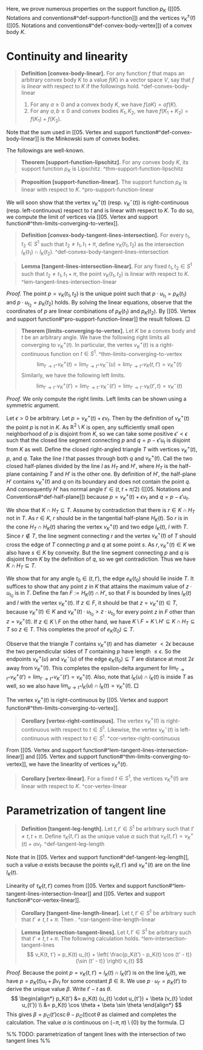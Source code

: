 Here, we prove numerous properties on the support function $p_K$ ([[05. Notations and conventions#^def-support-function]]) and the vertices $v_K^{\pm}(t)$ ([[05. Notations and conventions#^def-convex-body-vertex]]) of a convex body $K$.

# Continuity and linearity

> __Definition [convex-body-linear].__ For any function $f$ that maps an arbitrary convex body $K$ to a value $f(K)$ in a vector space $V$, say that $f$ is _linear_ with respect to $K$ if the followings hold. ^def-convex-body-linear
> 
> 1. For any $a \geq 0$ and a convex body $K$, we have $f(aK) = a f(K)$.
> 2. For any $a, b \geq 0$ and convex bodies $K_1, K_2$, we have $f(K_1 + K_2) = f(K_1) + f(K_2)$.

Note that the sum used in [[05. Vertex and support function#^def-convex-body-linear]] is the Minkowski sum of convex bodies.

The followings are well-known.

> __Theorem [support-function-lipschitz].__ For any convex body $K$, its support function $p_K$ is Lipschitz. ^thm-support-function-lipschitz

> __Proposition [support-function-linear].__ The support function $p_K$ is linear with respect to $K$. ^pro-support-function-linear

We will soon show that the vertex $v_K^{+}(t)$ (resp. $v_K^-(t)$) is right-continuous (resp. left-continuous) respect to $t$ and is linear with respect to $K$. To do so, we compute the limit of vertices via [[05. Vertex and support function#^thm-limits-converging-to-vertex]].

> __Definition [convex-body-tangent-lines-intersection].__ For every $t_1, t_2 \in S^1$ such that $t_2 \neq t_1,  t_1 + \pi$, define $v_K(t_1, t_2)$ as the intersection $l_K(t_1) \cap l_K(t_2)$. ^def-convex-body-tangent-lines-intersection

> __Lemma [tangent-lines-intersection-linear].__ For any fixed $t_1, t_2 \in S^1$ such that $t_2 \neq t_1,  t_1 + \pi$, the point $v_K(t_1, t_2)$ is linear with respect to $K$. ^lem-tangent-lines-intersection-linear

_Proof._ The point $p = v_K(t_1, t_2)$ is the unique point such that $p \cdot u_{t_1} = p_K(t_1)$ and $p \cdot u_{t_2} = p_K(t_2)$ holds. By solving the linear equations, observe that the coordinates of $p$ are linear combinations of $p_K(t_1)$ and $p_K(t_2)$. By [[05. Vertex and support function#^pro-support-function-linear]] the result follows. □

> __Theorem [limits-converging-to-vertex].__ Let $K$ be a convex body and $t$ be an arbitrary angle. We have the following right limits all converging to $v_K^+(t)$. In particular, the vertex $v_K^+(t)$ is a right-continuous function on $t \in S^1$. ^thm-limits-converging-to-vertex
$$
\lim_{ t' \to t^+ } v_K^+(t) = \lim_{ t' \to t^+ } v_K^-(u) = \lim_{ t' \to t^+ } v_K(t, t') = v_K^+(t)
$$
> Similarly, we have the following left limits.
$$
\lim_{ t' \to t^- } v_K^+(t') = \lim_{ t' \to t^- } v_K^-(t') = \lim_{ t' \to t^- } v_K(t', t) = v_K^-(t)
$$

_Proof._ We only compute the right limits. Left limits can be shown using a symmetric argument.

Let $\epsilon > 0$ be arbitrary. Let $p = v_K^+(t) + \epsilon v_t$. Then by the definition of $v_K^+(t)$ the point $p$ is not in $K$. As $\mathbb{R}^2 \setminus K$ is open, any sufficiently small open neighborhood of $p$ is disjoint from $K$, so we can take some positive $\epsilon' < \epsilon$ such that the closed line segment connecting $p$ and $q = p - \epsilon' u_t$ is disjoint from $K$ as well. Define the closed right-angled triangle $T$ with vertices $v_K^+(t)$, $p$, and $q$. Take the line $l$ that passes through both $q$ and $v_K^+(t)$. Call the two closed half-planes divided by the line $l$ as $H_T$ and $H'$, where $H_T$ is the half-plane containing $T$ and $H'$ is the other one. By definition of $H'$, the half-plane $H'$ contains $v_K^+(t)$ and $q$ on its boundary and does not contain the point $q$. And consequently $H'$ has normal angle $t' \in (t, t + \pi/2)$ ([[05. Notations and Conventions#^def-half-plane]]) because $p = v_K^+(t) + \epsilon v_t$ and $q = p - \epsilon' u_t$.

We show that $K \cap H_T \subseteq T$. Assume by contradiction that there is $r \in K \cap H_T$ not in $T$. As $r \in K$, $r$ should be in the tangential half-plane $H_K(t)$. So $r$ is in the cone $H_T \cap H_K(t)$ sharing the vertex $v_K^+(t)$ and two edge $l_K(t)$, $l$ with $T$. Since $r \not\in T$, the line segment connecting $r$ and the vertex $v_K^+(t)$ of $T$ should cross the edge of $T$ connecting $p$ and $q$ at some point $s$. As $r, v_K^+(t) \in K$ we also have $s \in K$ by convexity. But the line segment connecting $p$ and $q$ is disjoint from $K$ by the definition of $q$, so we get contradiction. Thus we have $K \cap H_T \subseteq T$.

We show that for any angle $t_0 \in (t, t')$, the edge $e_K(t_0)$ should lie inside $T$. It suffices to show that any point $z$ in $K$ that attains the maximum value of $z \cdot u_{t_0}$ is in $T$. Define the fan $F := H_K(t) \cap H'$, so that $F$ is bounded by lines $l_K(t)$ and $l$ with the vertex $v_K^+(t)$. If $z \in F$, it should be that $z = v_K^+(t) \in T$, because $v_K^+(t) \in K$ and $v_K^+(t) \cdot u_{t_0} > z \cdot u_{t_0}$ for every point $z$ in $F$ other than $z = v_K^+(t)$. If $z \in K \setminus F$ on the other hand, we have $K \setminus F = K \setminus H' \subseteq K \cap H_T \subseteq T$ so $z \in T$. This completes the proof of $e_K(t_0) \subseteq T$.

Observe that the triangle $T$ contains $v_K^+(t)$ and has diameter $< 2\epsilon$ because the two perpendicular sides of $T$ containing $p$ have length $\leq \epsilon$. So the endpoints $v_K^+(u)$ and $v_K^-(u)$ of the edge $e_K(t_0) \subseteq T$ are distance at most $2\epsilon$ away from $v_K^+(t)$. This completes the epsilon-delta argument for $\lim_{ t' \to t^+ } v_K^+(t') = \lim_{ t' \to t^+ } v_K^-(t') = v_K^+(t)$. Also, note that $l_K(u) \cap l_K(t)$ is inside $T$ as well, so we also have $\lim_{ u \to t^+ } l_K(u) \cap l_K(t) = v_K^+(t)$. □

The vertex $v_K^+(t)$ is right-continuous by [[05. Vertex and support function#^thm-limits-converging-to-vertex]].

> __Corollary [vertex-right-continuous].__ The vertex $v_K^+(t)$ is right-continuous with respect to $t \in S^1$. Likewise, the vertex $v_K^-(t)$ is left-continuous with respect to $t \in S^1$. ^cor-vertex-right-continuous

From [[05. Vertex and support function#^lem-tangent-lines-intersection-linear]] and [[05. Vertex and support function#^thm-limits-converging-to-vertex]], we have the linearlity of vertices $v_K^{\pm}(t)$.

> __Corollary [vertex-linear].__ For a fixed $t \in S^1$, the vertices $v_K^{\pm}(t)$ are linear with respect to $K$. ^cor-vertex-linear

# Parametrization of tangent line

> __Definition [tangent-leg-length].__ Let $t, t' \in S^1$ be arbitrary such that $t' \neq t, t + \pi$. Define $\tau_K(t, t')$ as the unique value $\alpha$ such that $v_K(t, t') = v_K^+(t) + \alpha v_t$. ^def-tangent-leg-length

Note that in [[05. Vertex and support function#^def-tangent-leg-length]], such a value $\alpha$ exists because the points $v_K(t, t')$ and $v_K^+(t)$ are on the line $l_K(t)$.

Linearity of $\tau_K(t, t')$ comes from [[05. Vertex and support function#^lem-tangent-lines-intersection-linear]] and [[05. Vertex and support function#^cor-vertex-linear]].

> __Corollary [tangent-line-length-linear].__ Let $t, t' \in S^1$ be arbitrary such that $t' \neq t, t + \pi$. Then . ^cor-tangent-line-length-linear



> __Lemma [intersection-tangent-lines].__ Let $t, t' \in S^1$ be arbitrary such that $t' \neq t, t + \pi$. The following calculation holds.  ^lem-intersection-tangent-lines
$$
v_K(t, t') = p_K(t) u_{t} + \left( \frac{p_K(t') - p_K(t) \cos (t' - t)}{\sin (t' - t)} \right)  v_{t}
$$

_Proof._ Because the point $p = v_K(t, t') = l_{K}(t) \cap l_K(t')$ is on the line $l_K(t)$, we have $p = p_K(t) u_{t} + \beta v_{t}$ for some constant $\beta \in \mathbb{R}$. We use $p \cdot u_{t'} = p_K(t')$ to derive the unique value $\beta$. Write $t' - t$ as $\theta$.
$$
\begin{align*}
p_K(t') &= p_K(t) (u_{t} \cdot u_{t'}) + \beta (v_{t} \cdot u_{t'}) \\
&= p_K(t) \cos \theta + \beta \sin \theta
\end{align*}
$$
This gives $\beta = p_C(t') \csc \theta - p_C(t) \cot \theta$ as claimed and completes the calculation. The value $\alpha$ is continuous on $(-\pi, \pi) \setminus \left\{ 0 \right\}$ by the formula. □

%% TODO: parametrization of tangent lines with the intersection of two tangent lines %%